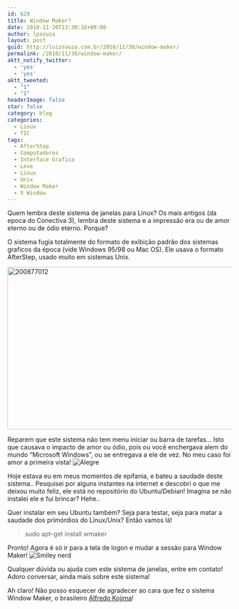 ```yaml
---
id: 629
title: Window Maker?
date: 2010-11-30T13:30:16+00:00
author: lpsouza
layout: post
guid: http://luizsouza.com.br/2010/11/30/window-maker/
permalink: /2010/11/30/window-maker/
aktt_notify_twitter:
  - 'yes'
  - 'yes'
aktt_tweeted:
  - "1"
  - "1"
headerImage: false
star: false
category: blog
categories:
  - Linux
  - TIC
tags:
  - AfterStep
  - Computadores
  - Interface Grafica
  - Leve
  - Linux
  - Unix
  - Window Maker
  - X Window
---
```

Quem lembra deste sistema de janelas para Linux? Os mais antigos (da epoca do Conectiva 3), lembra deste sistema e a impressão era ou de amor eterno ou de ódio eterno. Porque?

O sistema fugia totalmente do formato de exibição padrão dos sistemas graficos da época (vide Windows 95/98 ou Mac OS). Ele usava o formato AfterStep, usado muito em sistemas Unix.

[<img style="padding-left: 0px;padding-right: 0px;padding-top: 0px;border: 0px" src="http://luizsouza.com.br/wp-content/uploads/writer/Window-Maker_C5AF/200877012_thumb.png" border="0" alt="200877012" width="644" height="365" />](http://luizsouza.com.br/wp-content/uploads/writer/Window-Maker_C5AF/200877012.png)

Reparem que este sistema não tem menu iniciar ou barra de tarefas… Isto que causava o impacto de amor ou ódio, pois ou você enchergava alem do mundo “Microsoft Windows”, ou se entregava a ele de vez. No meu caso foi amor a primeira vista! <img class="wlEmoticon wlEmoticon-smile" style="border-style: none" src="http://luizsouza.com.br/wp-content/uploads/writer/Window-Maker_C5AF/wlEmoticon-smile.png" alt="Alegre" />

Hoje estava eu em meus momentos de epifania, e bateu a saudade deste sistema.. Pesquisei por alguns instantes na internet e descobri o que me deixou muito feliz, ele está no repositório do Ubuntu/Debian! Imagina se não instalei ele e fui brincar? Hehe..

Quer instalar em seu Ubuntu também? Seja para testar, seja para matar a saudade dos primórdios do Linux/Unix? Então vamos lá!

> sudo apt-get install wmaker

Pronto! Agora é só ir para a tela de logon e mudar a sessão para Window Maker! <img class="wlEmoticon wlEmoticon-nerdsmile" style="border-style: none" src="http://luizsouza.com.br/wp-content/uploads/writer/Window-Maker_C5AF/wlEmoticon-nerdsmile.png" alt="Smiley nerd" />

Qualquer dúvida ou ajuda com este sistema de janelas, entre em contato! Adoro conversar, ainda mais sobre este sistema!

Ah claro! Não posso esquecer de agradecer ao cara que fez o sistema Window Maker, o brasileiro <a href="http://pt.wikipedia.org/wiki/Alfredo_Kojima" target="_blank">Alfredo Kojima</a>!